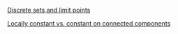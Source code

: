 [Discrete sets and limit points](https://zihengh63.github.io/notes/Point-set-topology/Discrete_sets_and_limit_points.pdf)

[Locally constant vs. constant on connected components](https://zihengh63.github.io/notes/Point-set-topology/Locally_constant_vs._constant_on_connected_components.pdf)

